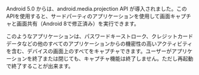 
Android 5.0 からは、android.media.projection API が導入されました。このAPIを使用すると、サードパーティのアプリケーションを使用して画面キャプチャと画面共有（Android 8で修正済み）を実行できます。

このようなアプリケーションは、パスワードキーストローク、クレジットカードデータなどの他のすべてのアプリケーションからの機密性の高いアクティビティを含む、デバイスの画面上のすべてをキャプチャできます。ユーザーがアプリケーションを終了または閉じても、キャプチャ機能は終了しません。ただし再起動で終了することが出来ます。
